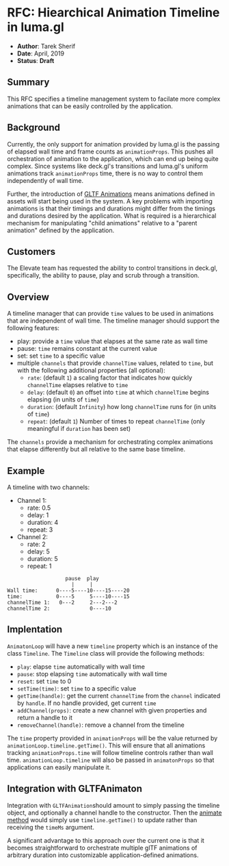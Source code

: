 # RFC: Hiearchical Animation Timeline in luma.gl

* **Author**: Tarek Sherif
* **Date**: April, 2019
* **Status**: **Draft**


## Summary

This RFC specifies a timeline management system to facilate more complex animations that can be easily controlled by the application.


## Background

Currently, the only support for animation provided by luma.gl is the passing of elapsed wall time and frame counts as `animationProps`. This pushes all orchestration of animation to the application, which can end up being quite complex. Since systems like deck.gl's transitions and luma.gl's uniform animations track `animationProps` time, there is no way to control them independently of wall time.

Further, the introduction of [GLTF Animations](https://github.com/uber/luma.gl/blob/7.0-release/modules/addons/src/gltf/gltf-animator.js) means animations defined in assets will start being used in the system. A key problems with importing animations is that their timings and durations might differ from the timings and durations desired by the application. What is required is a hierarchical mechanism for manipulating "child animations" relative to a "parent animation" defined by the application.

## Customers

The Elevate team has requested the ability to control transitions in deck.gl, specifically, the ability to pause, play and scrub through a transition.


## Overview

A timeline manager that can provide `time` values to be used in animations that are independent of wall time. The timeline manager should support the following features:

- play: provide a `time` value that elapses at the same rate as wall time
- pause: `time` remains constant at the current value
- set: set `time` to a specific value
- multiple `channels` that provide `channelTime` values, related to `time`, but with the following additional properties (all optional):
  * `rate`: (default `1`) a scaling factor that indicates how quickly `channelTime` elapses relative to `time`
  * `delay`: (default `0`) an offset into `time` at which `channelTime` begins elapsing (in units of `time`)
  * `duration`: (default `Infinity`) how long `channelTime` runs for (in units of `time`)
  * `repeat`: (default `1`) Number of times to repeat `channelTime` (only meaningful if `duration` has been set)

The `channels` provide a mechanism for orchestrating complex animations that elapse differently but all relative to the same base timeline.

## Example

A timeline with two channels:
- Channel 1:
  - rate: 0.5
  - delay: 1
  - duration: 4
  - repeat: 3
- Channel 2:
  - rate: 2
  - delay: 5
  - duration: 5
  - repeat: 1

```
                   pause  play
                     |     |
Wall time:      0----5----10----15----20
time:           0----5     5----10----15
channelTime 1:   0---2     2---2---2
channelTime 2:             0----10
```

## Implentation

`AnimatonLoop` will have a new `timeline` property which is an instance of the class `Timeline`. The `Timeline` class will provide the following methods:

- `play`: elapse `time` automatically with wall time
- `pause`: stop elapsing `time` automatically with wall time
- `reset`: set `time` to 0
- `setTime(time)`: set `time` to a specific value
- `getTime(handle)`: get the current `channelTime` from the `channel` indicated by `handle`. If no handle provided, get current `time`
- `addChannel(props)`: create a new channel with given properties and return a handle to it
- `removeChannel(handle)`: remove a channel from the timeline

The `time` property provided in `animationProps` will be the value returned by `animationLoop.timeline.getTime()`. This will ensure that all animations tracking `animationProps.time` will follow timeline controls rather than wall time. `animationLoop.timeline` will also be passed in `animatonProps` so that applications can easily manipulate it.


## Integration with GLTFAnimaton

Integration with `GLTFAnimation`should amount to simply passing the timeline object, and optionally a channel handle to the constructor. Then the [animate method](https://github.com/uber/luma.gl/blob/7.0-release/modules/addons/src/gltf/gltf-animator.js) would simply use `timeline.getTime()` to update rather than receiving the `timeMs` argument.

A significant advantage to this approach over the current one is that it becomes straightforward to orchestrate multiple glTF animations of arbitrary duration into customizable application-defined animations.

